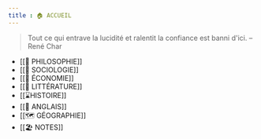 ```yaml
---
title : 🏠 ACCUEIL
---
```


> Tout ce qui entrave la lucidité et ralentit la confiance est banni d'ici. 
> – René Char 

-  [[💭 PHILOSOPHIE]]
- [[🌆 SOCIOLOGIE]]
- [[🏦 ÉCONOMIE]]
- [[📖 LITTÉRATURE]]
- [[⌛HISTOIRE]]
- [[💂 ANGLAIS]]
- [[🗺️ GÉOGRAPHIE]] 
- [[🏖️ NOTES]] 








